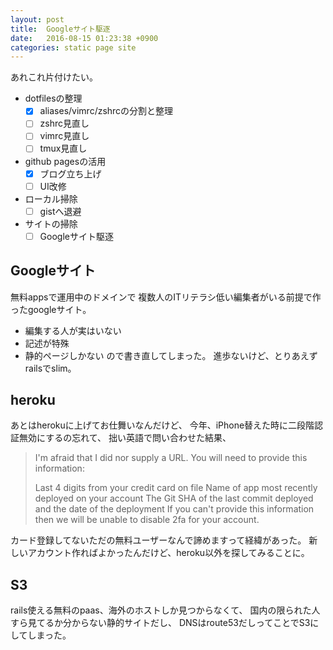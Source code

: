 ```yaml
---
layout: post
title:  Googleサイト駆逐
date:   2016-08-15 01:23:38 +0900
categories: static page site
---
```

あれこれ片付けたい。

- dotfilesの整理
  - [x] aliases/vimrc/zshrcの分割と整理
  - [ ] zshrc見直し
  - [ ] vimrc見直し
  - [ ] tmux見直し
- github pagesの活用
  - [x] ブログ立ち上げ
  - [ ] UI改修
- ローカル掃除
  - [ ] gistへ退避
- サイトの掃除
  - [ ] Googleサイト駆逐

## Googleサイト
無料appsで運用中のドメインで
複数人のITリテラシ低い編集者がいる前提で作ったgoogleサイト。
- 編集する人が実はいない
- 記述が特殊
- 静的ページしかない
ので書き直してしまった。
進歩ないけど、とりあえずrailsでslim。

## heroku
あとはherokuに上げてお仕舞いなんだけど、
今年、iPhone替えた時に二段階認証無効にするの忘れて、
拙い英語で問い合わせた結果、

> I'm afraid that I did nor supply a URL. You will need to provide this information:
>
> Last 4 digits from your credit card on file
> Name of app most recently deployed on your account
> The Git SHA of the last commit deployed and the date of the deployment
> If you can't provide this information then we will be unable to disable 2fa for your account.

カード登録してないただの無料ユーザーなんで諦めますって経緯があった。
新しいアカウント作ればよかったんだけど、heroku以外を探してみることに。

## S3
rails使える無料のpaas、海外のホストしか見つからなくて、
国内の限られた人すら見てるか分からない静的サイトだし、
DNSはroute53だしってことでS3にしてしまった。

